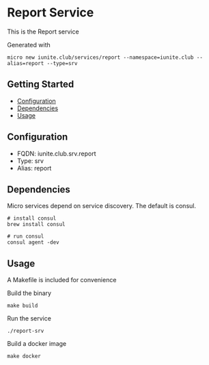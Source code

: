 # Report Service

This is the Report service

Generated with

```
micro new iunite.club/services/report --namespace=iunite.club --alias=report --type=srv
```

## Getting Started

- [Configuration](#configuration)
- [Dependencies](#dependencies)
- [Usage](#usage)

## Configuration

- FQDN: iunite.club.srv.report
- Type: srv
- Alias: report

## Dependencies

Micro services depend on service discovery. The default is consul.

```
# install consul
brew install consul

# run consul
consul agent -dev
```

## Usage

A Makefile is included for convenience

Build the binary

```
make build
```

Run the service
```
./report-srv
```

Build a docker image
```
make docker
```